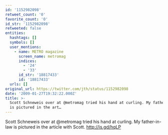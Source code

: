 ```yaml
---
id: '1152982098'
retweet_count: '0'
favorite_count: '0'
id_str: '1152982098'
retweeted: false
entities:
  hashtags: []
  symbols: []
  user_mentions:
    - name: METRO magazine
      screen_name: metromag
      indices:
        - '24'
        - '33'
      id_str: '18817433'
      id: '18817433'
  urls: []
original_url: https://twitter.com/jth/status/1152982098
date: '2009-01-27T19:32:22.000Z'
title: >-
  Scott Schneweis over at @metromag tried his hand at curling. My father-in-law
  is pictured in the art…
---
```


Scott Schneweis over at @metromag tried his hand at curling. My father-in-law is pictured in the article with Scott. http://is.gd/hqLP